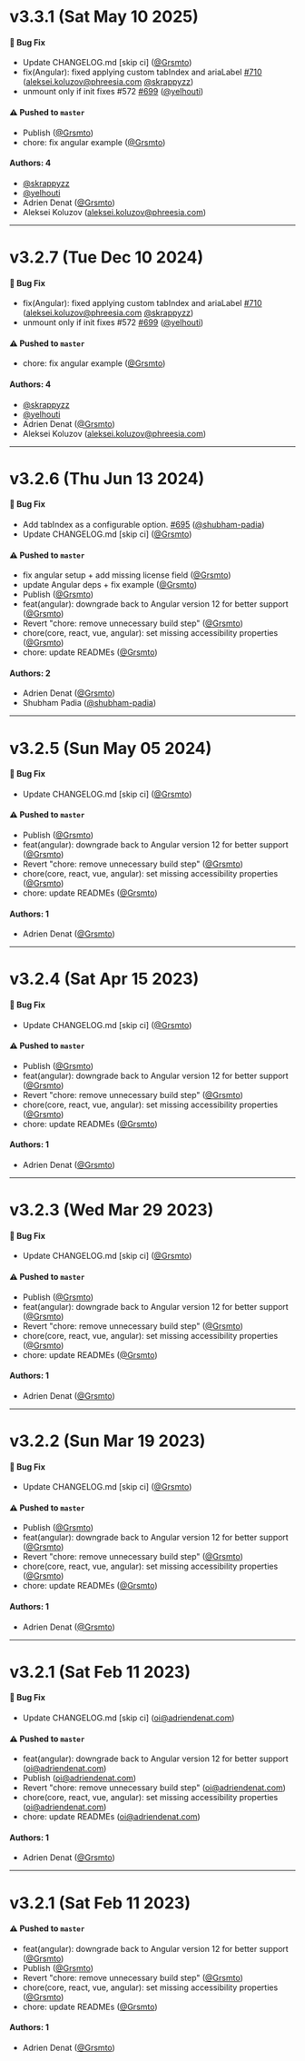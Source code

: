 # v3.3.1 (Sat May 10 2025)

#### 🐛 Bug Fix

- Update CHANGELOG.md \[skip ci\] ([@Grsmto](https://github.com/Grsmto))
- fix(Angular): fixed applying custom tabIndex and ariaLabel [#710](https://github.com/Grsmto/simplebar/pull/710) (aleksei.koluzov@phreesia.com [@skrappyzz](https://github.com/skrappyzz))
- unmount only if init fixes #572 [#699](https://github.com/Grsmto/simplebar/pull/699) ([@yelhouti](https://github.com/yelhouti))

#### ⚠️ Pushed to `master`

- Publish ([@Grsmto](https://github.com/Grsmto))
- chore: fix angular example ([@Grsmto](https://github.com/Grsmto))

#### Authors: 4

- [@skrappyzz](https://github.com/skrappyzz)
- [@yelhouti](https://github.com/yelhouti)
- Adrien Denat ([@Grsmto](https://github.com/Grsmto))
- Aleksei Koluzov (aleksei.koluzov@phreesia.com)

---

# v3.2.7 (Tue Dec 10 2024)

#### 🐛 Bug Fix

- fix(Angular): fixed applying custom tabIndex and ariaLabel [#710](https://github.com/Grsmto/simplebar/pull/710) (aleksei.koluzov@phreesia.com [@skrappyzz](https://github.com/skrappyzz))
- unmount only if init fixes #572 [#699](https://github.com/Grsmto/simplebar/pull/699) ([@yelhouti](https://github.com/yelhouti))

#### ⚠️ Pushed to `master`

- chore: fix angular example ([@Grsmto](https://github.com/Grsmto))

#### Authors: 4

- [@skrappyzz](https://github.com/skrappyzz)
- [@yelhouti](https://github.com/yelhouti)
- Adrien Denat ([@Grsmto](https://github.com/Grsmto))
- Aleksei Koluzov (aleksei.koluzov@phreesia.com)

---

# v3.2.6 (Thu Jun 13 2024)

#### 🐛 Bug Fix

- Add tabIndex as a configurable option. [#695](https://github.com/Grsmto/simplebar/pull/695) ([@shubham-padia](https://github.com/shubham-padia))
- Update CHANGELOG.md \[skip ci\] ([@Grsmto](https://github.com/Grsmto))

#### ⚠️ Pushed to `master`

- fix angular setup + add missing license field ([@Grsmto](https://github.com/Grsmto))
- update Angular deps + fix example ([@Grsmto](https://github.com/Grsmto))
- Publish ([@Grsmto](https://github.com/Grsmto))
- feat(angular): downgrade back to Angular version 12 for better support ([@Grsmto](https://github.com/Grsmto))
- Revert "chore: remove unnecessary build step" ([@Grsmto](https://github.com/Grsmto))
- chore(core, react, vue, angular): set missing accessibility properties ([@Grsmto](https://github.com/Grsmto))
- chore: update READMEs ([@Grsmto](https://github.com/Grsmto))

#### Authors: 2

- Adrien Denat ([@Grsmto](https://github.com/Grsmto))
- Shubham Padia ([@shubham-padia](https://github.com/shubham-padia))

---

# v3.2.5 (Sun May 05 2024)

#### 🐛 Bug Fix

- Update CHANGELOG.md \[skip ci\] ([@Grsmto](https://github.com/Grsmto))

#### ⚠️ Pushed to `master`

- Publish ([@Grsmto](https://github.com/Grsmto))
- feat(angular): downgrade back to Angular version 12 for better support ([@Grsmto](https://github.com/Grsmto))
- Revert "chore: remove unnecessary build step" ([@Grsmto](https://github.com/Grsmto))
- chore(core, react, vue, angular): set missing accessibility properties ([@Grsmto](https://github.com/Grsmto))
- chore: update READMEs ([@Grsmto](https://github.com/Grsmto))

#### Authors: 1

- Adrien Denat ([@Grsmto](https://github.com/Grsmto))

---

# v3.2.4 (Sat Apr 15 2023)

#### 🐛 Bug Fix

- Update CHANGELOG.md \[skip ci\] ([@Grsmto](https://github.com/Grsmto))

#### ⚠️ Pushed to `master`

- Publish ([@Grsmto](https://github.com/Grsmto))
- feat(angular): downgrade back to Angular version 12 for better support ([@Grsmto](https://github.com/Grsmto))
- Revert "chore: remove unnecessary build step" ([@Grsmto](https://github.com/Grsmto))
- chore(core, react, vue, angular): set missing accessibility properties ([@Grsmto](https://github.com/Grsmto))
- chore: update READMEs ([@Grsmto](https://github.com/Grsmto))

#### Authors: 1

- Adrien Denat ([@Grsmto](https://github.com/Grsmto))

---

# v3.2.3 (Wed Mar 29 2023)

#### 🐛 Bug Fix

- Update CHANGELOG.md \[skip ci\] ([@Grsmto](https://github.com/Grsmto))

#### ⚠️ Pushed to `master`

- Publish ([@Grsmto](https://github.com/Grsmto))
- feat(angular): downgrade back to Angular version 12 for better support ([@Grsmto](https://github.com/Grsmto))
- Revert "chore: remove unnecessary build step" ([@Grsmto](https://github.com/Grsmto))
- chore(core, react, vue, angular): set missing accessibility properties ([@Grsmto](https://github.com/Grsmto))
- chore: update READMEs ([@Grsmto](https://github.com/Grsmto))

#### Authors: 1

- Adrien Denat ([@Grsmto](https://github.com/Grsmto))

---

# v3.2.2 (Sun Mar 19 2023)

#### 🐛 Bug Fix

- Update CHANGELOG.md \[skip ci\] ([@Grsmto](https://github.com/Grsmto))

#### ⚠️ Pushed to `master`

- Publish ([@Grsmto](https://github.com/Grsmto))
- feat(angular): downgrade back to Angular version 12 for better support ([@Grsmto](https://github.com/Grsmto))
- Revert "chore: remove unnecessary build step" ([@Grsmto](https://github.com/Grsmto))
- chore(core, react, vue, angular): set missing accessibility properties ([@Grsmto](https://github.com/Grsmto))
- chore: update READMEs ([@Grsmto](https://github.com/Grsmto))

#### Authors: 1

- Adrien Denat ([@Grsmto](https://github.com/Grsmto))

---

# v3.2.1 (Sat Feb 11 2023)

#### 🐛 Bug Fix

- Update CHANGELOG.md \[skip ci\] (oi@adriendenat.com)

#### ⚠️ Pushed to `master`

- feat(angular): downgrade back to Angular version 12 for better support (oi@adriendenat.com)
- Publish (oi@adriendenat.com)
- Revert "chore: remove unnecessary build step" (oi@adriendenat.com)
- chore(core, react, vue, angular): set missing accessibility properties (oi@adriendenat.com)
- chore: update READMEs (oi@adriendenat.com)

#### Authors: 1

- Adrien Denat ([@Grsmto](https://github.com/Grsmto))

---

# v3.2.1 (Sat Feb 11 2023)

#### ⚠️ Pushed to `master`

- feat(angular): downgrade back to Angular version 12 for better support ([@Grsmto](https://github.com/Grsmto))
- Publish ([@Grsmto](https://github.com/Grsmto))
- Revert "chore: remove unnecessary build step" ([@Grsmto](https://github.com/Grsmto))
- chore(core, react, vue, angular): set missing accessibility properties ([@Grsmto](https://github.com/Grsmto))
- chore: update READMEs ([@Grsmto](https://github.com/Grsmto))

#### Authors: 1

- Adrien Denat ([@Grsmto](https://github.com/Grsmto))
